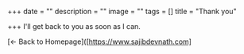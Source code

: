 +++
date = ""
description = ""
image = ""
tags = []
title = "Thank you"

+++
I'll get back to you as soon as I can.

\[&#x2190; Back to Homepage\]([https://www.sajibdevnath.com]